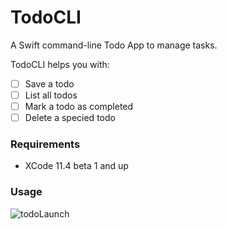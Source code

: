 # TodoCLI

A Swift command-line Todo App to manage tasks.

TodoCLI helps you with:
 - [ ] Save a todo
 - [ ] List all todos
 - [ ] Mark a todo as completed
 - [ ] Delete a specied todo
 
### Requirements
 - XCode 11.4 beta 1 and up

### Usage

![todoLaunch](https://user-images.githubusercontent.com/22558674/169249946-c29d6b4b-33e6-4e0d-8689-1c673d5b2cd8.png)
